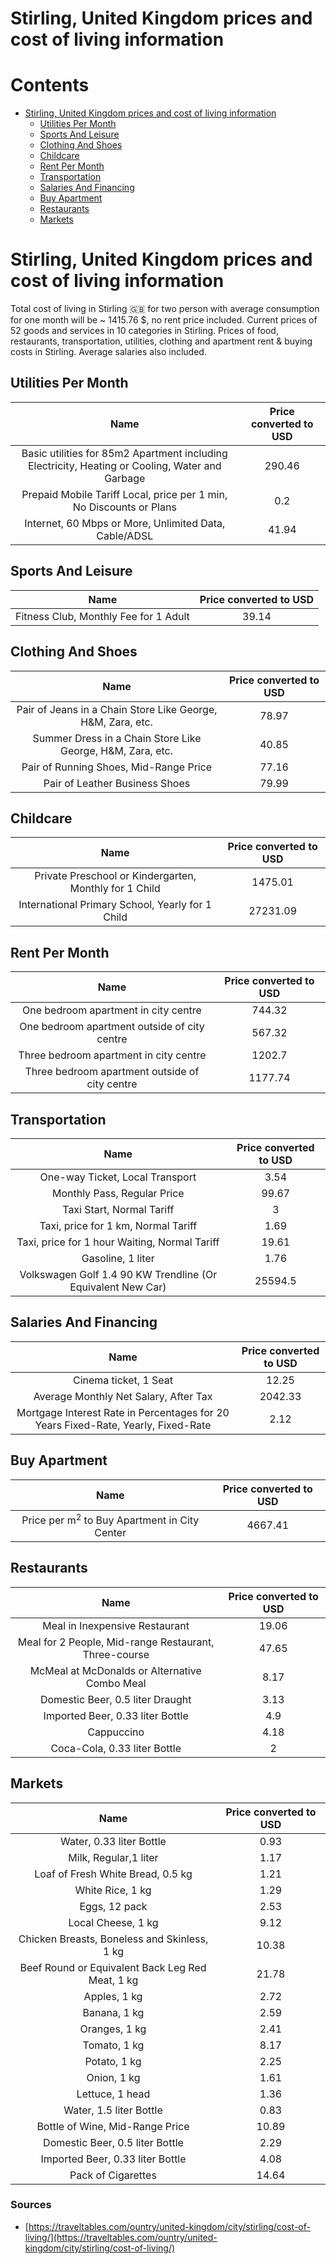 
Stirling, United Kingdom prices and cost of living information
==============================================================

Contents
========

* [Stirling, United Kingdom prices and cost of living information](#stirling-united-kingdom-prices-and-cost-of-living-information)
	* [Utilities Per Month](#utilities-per-month)
	* [Sports And Leisure](#sports-and-leisure)
	* [Clothing And Shoes](#clothing-and-shoes)
	* [Childcare](#childcare)
	* [Rent Per Month](#rent-per-month)
	* [Transportation](#transportation)
	* [Salaries And Financing](#salaries-and-financing)
	* [Buy Apartment](#buy-apartment)
	* [Restaurants](#restaurants)
	* [Markets](#markets)

# Stirling, United Kingdom prices and cost of living information


Total cost of living in Stirling 🇬🇧 for two person with average consumption for one month will be ~ 1415.76 $, no rent 
price included. Current prices of 52 goods and services in 10 categories  in Stirling. Prices of food, restaurants, 
transportation, utilities, clothing and apartment rent & buying costs in Stirling. Average salaries also included.
## Utilities Per Month
  

|Name|Price converted to USD|
| :---: | :---: |
|Basic utilities for 85m2 Apartment including Electricity, Heating or Cooling, Water and Garbage|290.46|
|Prepaid Mobile Tariff Local, price per 1 min, No Discounts or Plans|0.2|
|Internet, 60 Mbps or More, Unlimited Data, Cable/ADSL|41.94|
  

## Sports And Leisure
  

|Name|Price converted to USD|
| :---: | :---: |
|Fitness Club, Monthly Fee for 1 Adult|39.14|
  

## Clothing And Shoes
  

|Name|Price converted to USD|
| :---: | :---: |
|Pair of Jeans in a Chain Store Like George, H&M, Zara, etc.|78.97|
|Summer Dress in a Chain Store Like George, H&M, Zara, etc.|40.85|
|Pair of Running Shoes, Mid-Range Price|77.16|
|Pair of Leather Business Shoes|79.99|
  

## Childcare
  

|Name|Price converted to USD|
| :---: | :---: |
|Private Preschool or Kindergarten, Monthly for 1 Child|1475.01|
|International Primary School, Yearly for 1 Child|27231.09|
  

## Rent Per Month
  

|Name|Price converted to USD|
| :---: | :---: |
|One bedroom apartment in city centre|744.32|
|One bedroom apartment outside of city centre|567.32|
|Three bedroom apartment in city centre|1202.7|
|Three bedroom apartment outside of city centre|1177.74|
  

## Transportation
  

|Name|Price converted to USD|
| :---: | :---: |
|One-way Ticket, Local Transport|3.54|
|Monthly Pass, Regular Price|99.67|
|Taxi Start, Normal Tariff|3|
|Taxi, price for 1 km, Normal Tariff|1.69|
|Taxi, price for 1 hour Waiting, Normal Tariff|19.61|
|Gasoline, 1 liter|1.76|
|Volkswagen Golf 1.4 90 KW Trendline (Or Equivalent New Car)|25594.5|
  

## Salaries And Financing
  

|Name|Price converted to USD|
| :---: | :---: |
|Cinema ticket, 1 Seat|12.25|
|Average Monthly Net Salary, After Tax|2042.33|
|Mortgage Interest Rate in Percentages for 20 Years Fixed-Rate, Yearly, Fixed-Rate|2.12|
  

## Buy Apartment
  

|Name|Price converted to USD|
| :---: | :---: |
|Price per m<sup>2</sup> to Buy Apartment in City Center|4667.41|
  

## Restaurants
  

|Name|Price converted to USD|
| :---: | :---: |
|Meal in Inexpensive Restaurant|19.06|
|Meal for 2 People, Mid-range Restaurant, Three-course|47.65|
|McMeal at McDonalds or Alternative Combo Meal|8.17|
|Domestic Beer, 0.5 liter Draught|3.13|
|Imported Beer, 0.33 liter Bottle|4.9|
|Cappuccino|4.18|
|Coca-Cola, 0.33 liter Bottle|2|
  

## Markets
  

|Name|Price converted to USD|
| :---: | :---: |
|Water, 0.33 liter Bottle|0.93|
|Milk, Regular,1 liter|1.17|
|Loaf of Fresh White Bread, 0.5 kg|1.21|
|White Rice, 1 kg|1.29|
|Eggs, 12 pack|2.53|
|Local Cheese, 1 kg|9.12|
|Chicken Breasts, Boneless and Skinless, 1 kg|10.38|
|Beef Round or Equivalent Back Leg Red Meat, 1 kg |21.78|
|Apples, 1 kg|2.72|
|Banana, 1 kg|2.59|
|Oranges, 1 kg|2.41|
|Tomato, 1 kg|8.17|
|Potato, 1 kg|2.25|
|Onion, 1 kg|1.61|
|Lettuce, 1 head|1.36|
|Water, 1.5 liter Bottle|0.83|
|Bottle of Wine, Mid-Range Price|10.89|
|Domestic Beer, 0.5 liter Bottle|2.29|
|Imported Beer, 0.33 liter Bottle|4.08|
|Pack of Cigarettes|14.64|
  

### Sources

- [https://traveltables.com/ountry/united-kingdom/city/stirling/cost-of-living/](https://traveltables.com/ountry/united-kingdom/city/stirling/cost-of-living/)
